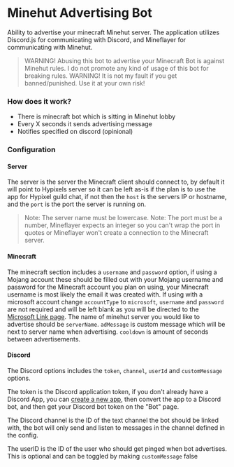 # Minehut Advertising Bot
Ability to advertise your minecraft Minehut server. The application utilizes Discord.js for communicating with Discord, and Mineflayer for communicating with Minehut. 
> WARNING! Abusing this bot to advertise your Minecraft Bot is against Minehut rules. I do not promote any kind of usage of this bot for breaking rules. 
> WARNING! It is not my fault if you get banned/punished. Use it at your own risk!

### How does it work?
- There is minecraft bot which is sitting in Minehut lobby
- Every X seconds it sends advertising message
- Notifies specified on discord (opinional)

### Configuration

#### Server

The server is the server the Minecraft client should connect to, by default it will point to Hypixels server so it can be left as-is if the plan is to use the app for Hypixel guild chat, if not then the `host` is the servers IP or hostname, and the `port` is the port the server is running on. 

> Note: The server name must be lowercase.
> Note: The port must be a number, Mineflayer expects an integer so you can't wrap the port in quotes or Mineflayer won't create a connection to the Minecraft server.

#### Minecraft

The minecraft section includes a `username` and `password` option, if using a Mojang account these should be filled out with your Mojang username and password for the Minecraft account you plan on using, your Minecraft username is most likely the email it was created with. If using with a microsoft account change `accountType` to `microsoft`, `username` and `password` are not required and will be left blank as you will be directed to the [Microsoft Link page](https://www.microsoft.com/link). The name of minehut server you would like to advertise should be `serverName`. `adMessage` is custom message which will be next to server name when advertising. `cooldown` is amount of seconds between advertisements.

#### Discord

The Discord options includes the `token`, `channel`, `userId` and `customMessage` options.

The token is the Discord application token, if you don't already have a Discord App, you can [create a new app](https://discordapp.com/developers), then convert the app to a Discord bot, and then get your Discord bot token on the "Bot" page.

The Discord channel is the ID of the text channel the bot should be linked with, the bot will only send and listen to messages in the channel defined in the config.

The userID is the ID of the user who should get pinged when bot advertises. This is optional and can be toggled by making `customMessage` false

